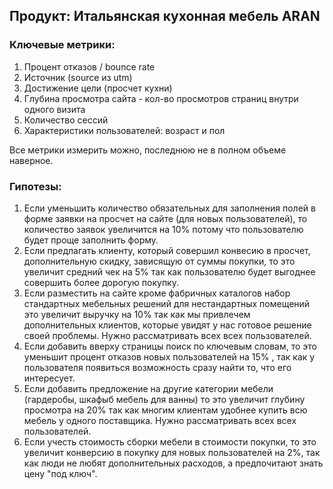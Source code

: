 ## Продукт: Итальянская кухонная мебель ARAN

### Ключевые метрики:

1. Процент отказов / bounce rate
2. Источник (source из utm)
3. Достижение цели (просчет кухни)
4. Глубина просмотра сайта - кол-во просмотров страниц внутри одного визита
5. Количество сессий
6. Характеристики пользователей: возраст и пол

Все метрики измерить можно, последнюю не в полном объеме наверное.

### Гипотезы:
1. Если уменьшить количество обязательных для заполнения полей в форме заявки на просчет на сайте (для новых пользователей), то количество заявок увеличится на 10% потому что пользователю будет проще заполнить форму.
2. Если предлагать клиенту, который совершил конвесию в просчет, дополнительную скидку, зависящую от суммы покупки, то это увеличит средний чек на 5% так как пользователю будет выгоднее совершить более дорогую покупку.
3. Если разместить на сайте кроме фабричных каталогов набор стандартных мебельных решений для нестандартных помещений это увеличит выручку на 10% так как мы привлечем дополнительных клиентов, которые увидят у нас готовое решение своей проблемы. Нужно рассматривать всех всех пользователей.
4. Если добавить вверху страницы поиск по ключевым словам, то это уменьшит процент отказов новых пользователей на 15% , так как у пользователя появиться возможность сразу найти то, что его интересует.
5. Если добавить предложение на другие категории мебели (гардеробы, шкафыб мебель для ванны) то это увеличит 
глубину просмотра на 20% так как многим клиентам удобнее купить всю мебель у одного поставщика. Нужно рассматривать всех всех пользователей.
6. Если учесть стоимость сборки мебели в стоимости покупки, то это увеличит конверсию в покупку для новых пользователей на 2%, так как люди не любят дополнительных расходов, а предпочитают знать цену "под ключ".